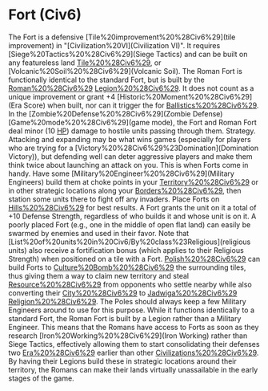 # Fort (Civ6)

The Fort is a defensive [Tile%20improvement%20%28Civ6%29](tile improvement) in "[Civilization%20VI](Civilization VI)". It requires [Siege%20Tactics%20%28Civ6%29](Siege Tactics) and can be built on any featureless land [Tile%20%28Civ6%29](tile), or [Volcanic%20Soil%20%28Civ6%29](Volcanic Soil).
The Roman Fort is functionally identical to the standard Fort, but is built by the [Roman%20%28Civ6%29](Roman) [Legion%20%28Civ6%29](Legion). It does not count as a unique improvement or grant +4 [Historic%20Moment%20%28Civ6%29](Era Score) when built, nor can it trigger the for [Ballistics%20%28Civ6%29](Ballistics).
In the [Zombie%20Defense%20%28Civ6%29](Zombie Defense) [Game%20mode%20%28Civ6%29](game mode), the Fort and Roman Fort deal minor (10 [HP](HP)) damage to hostile units passing through them.
Strategy.
Attacking and expanding may be what wins games (especially for players who are trying for a [Victory%20%28Civ6%29%23Domination](Domination Victory)), but defending well can deter aggressive players and make them think twice about launching an attack on you. This is when Forts come in handy. Have some [Military%20Engineer%20%28Civ6%29](Military Engineers) build them at choke points in your [Territory%20%28Civ6%29](territory) or in other strategic locations along your [Borders%20%28Civ6%29](borders), then station some units there to fight off any invaders. Place Forts on [Hills%20%28Civ6%29](Hills) for best results.
A Fort grants the unit on it a total of +10 Defense Strength, regardless of who builds it and whose unit is on it. A poorly placed Fort (e.g., one in the middle of open flat land) can easily be swarmed by enemies and used in their favor. Note that [List%20of%20units%20in%20Civ6/By%20class%23Religious](religious units) also receive a fortification bonus (which applies to their Religious Strength) when positioned on a tile with a Fort.
[Polish%20%28Civ6%29](Poland) can build Forts to [Culture%20Bomb%20%28Civ6%29](annex) the surrounding tiles, thus giving them a way to claim new territory and steal [Resource%20%28Civ6%29](resources) from opponents who settle nearby while also converting their [City%20%28Civ6%29](cities) to [Jadwiga%20%28Civ6%29](Jadwiga's) [Religion%20%28Civ6%29](religion). The Poles should always keep a few Military Engineers around to use for this purpose.
While it functions identically to a standard Fort, the Roman Fort is built by a Legion rather than a Military Engineer. This means that the Romans have access to Forts as soon as they research [Iron%20Working%20%28Civ6%29](Iron Working) rather than Siege Tactics, effectively allowing them to start consolidating their defenses two [Era%20%28Civ6%29](eras) earlier than other [Civilizations%20%28Civ6%29](civilizations). By having their Legions build these in strategic locations around their territory, the Romans can make their lands virtually unassailable in the early stages of the game.